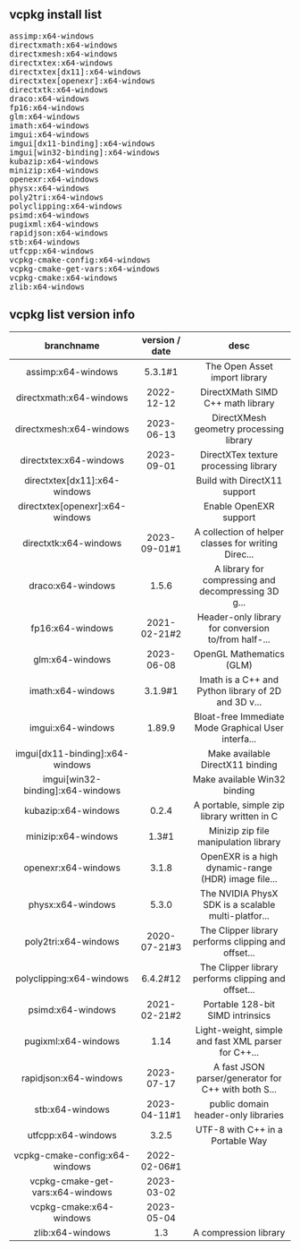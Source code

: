 vcpkg install list
-------------
<pre>
assimp:x64-windows                                
directxmath:x64-windows                           
directxmesh:x64-windows                           
directxtex:x64-windows                            
directxtex[dx11]:x64-windows                      
directxtex[openexr]:x64-windows                   
directxtk:x64-windows                             
draco:x64-windows                                 
fp16:x64-windows                                  
glm:x64-windows                                   
imath:x64-windows                                 
imgui:x64-windows                                 
imgui[dx11-binding]:x64-windows                   
imgui[win32-binding]:x64-windows                  
kubazip:x64-windows                               
minizip:x64-windows                               
openexr:x64-windows                               
physx:x64-windows                                 
poly2tri:x64-windows                              
polyclipping:x64-windows                          
psimd:x64-windows                                 
pugixml:x64-windows                               
rapidjson:x64-windows                             
stb:x64-windows                                   
utfcpp:x64-windows                                
vcpkg-cmake-config:x64-windows                    
vcpkg-cmake-get-vars:x64-windows                  
vcpkg-cmake:x64-windows                           
zlib:x64-windows                                  
</pre>
vcpkg list version info
-------------
| branchname | version / date |  desc | 
|:------:|:---:|:---:|
|assimp:x64-windows                               |5.3.1#1            | The Open Asset import library|
|directxmath:x64-windows                          |2022-12-12         | DirectXMath SIMD C++ math library|
|directxmesh:x64-windows                          |2023-06-13         | DirectXMesh geometry processing library|
|directxtex:x64-windows                           |2023-09-01         | DirectXTex texture processing library|
|directxtex[dx11]:x64-windows                     |                   | Build with DirectX11 support|
|directxtex[openexr]:x64-windows                  |                   | Enable OpenEXR support|
|directxtk:x64-windows                            |2023-09-01#1       | A collection of helper classes for writing Direc...|
|draco:x64-windows                                |1.5.6              | A library for compressing and decompressing 3D g...|
|fp16:x64-windows                                 |2021-02-21#2       | Header-only library for conversion to/from half-...|
|glm:x64-windows                                  |2023-06-08         | OpenGL Mathematics (GLM)|
|imath:x64-windows                                |3.1.9#1            | Imath is a C++ and Python library of 2D and 3D v...|
|imgui:x64-windows                                |1.89.9             | Bloat-free Immediate Mode Graphical User interfa...|
|imgui[dx11-binding]:x64-windows                  |                   | Make available DirectX11 binding|
|imgui[win32-binding]:x64-windows                 |                   | Make available Win32 binding|
|kubazip:x64-windows                              |0.2.4              | A portable, simple zip library written in C|
|minizip:x64-windows                              |1.3#1              | Minizip zip file manipulation library|
|openexr:x64-windows                              |3.1.8              | OpenEXR is a high dynamic-range (HDR) image file...|
|physx:x64-windows                                |5.3.0              | The NVIDIA PhysX SDK is a scalable multi-platfor...|
|poly2tri:x64-windows                             |2020-07-21#3       | The Clipper library performs clipping and offset...|
|polyclipping:x64-windows                         |6.4.2#12           | The Clipper library performs clipping and offset...|
|psimd:x64-windows                                |2021-02-21#2       | Portable 128-bit SIMD intrinsics|
|pugixml:x64-windows                              |1.14               | Light-weight, simple and fast XML parser for C++...|
|rapidjson:x64-windows                            |2023-07-17         | A fast JSON parser/generator for C++ with both S...|
|stb:x64-windows                                  |2023-04-11#1       | public domain header-only libraries|
|utfcpp:x64-windows                               |3.2.5              | UTF-8 with C++ in a Portable Way|
|vcpkg-cmake-config:x64-windows                   |2022-02-06#1       |
|vcpkg-cmake-get-vars:x64-windows                 |2023-03-02         |
|vcpkg-cmake:x64-windows                          |2023-05-04         |
|zlib:x64-windows                                 |1.3                | A compression library|

